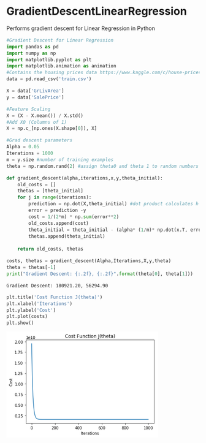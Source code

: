 # GradientDescentLinearRegression
Performs gradient descent for Linear Regression in Python



```python
#Gradient Descent for Linear Regression
import pandas as pd
import numpy as np
import matplotlib.pyplot as plt
import matplotlib.animation as animation
#Contains the housing prices data https://www.kaggle.com/c/house-prices-advanced-regression-techniques
data = pd.read_csv('train.csv')
```


```python
X = data['GrLivArea']
y = data['SalePrice']
```


```python
#Feature Scaling
X = (X - X.mean()) / X.std()
#Add X0 (Columns of 1)
X = np.c_[np.ones(X.shape[0]), X]
```


```python
#Grad descent parameters
Alpha = 0.05
Iterations = 1000
m = y.size #number of training examples
theta = np.random.rand(2) #assign theta0 and theta 1 to random numbers

```


```python
def gradient_descent(alpha,iterations,x,y,theta_initial):
    old_costs = []
    thetas = [theta_initial]
    for j in range(iterations):
        prediction = np.dot(X,theta_initial) #dot product calculates h of x
        error = prediction -y
        cost = 1/(2*m) * np.sum(error**2) 
        old_costs.append(cost)
        theta_initial = theta_initial - (alpha* (1/m)* np.dot(x.T, error)) #update theta
        thetas.append(theta_initial)
            
    return old_costs, thetas            
```


```python
costs, thetas = gradient_descent(Alpha,Iterations,X,y,theta)
theta = thetas[-1]
print("Gradient Descent: {:.2f}, {:.2f}".format(theta[0], theta[1]))
```

    Gradient Descent: 180921.20, 56294.90
    


```python
plt.title('Cost Function J(theta)')
plt.xlabel('Iterations')
plt.ylabel('Cost')
plt.plot(costs)
plt.show()
```


![png](output_6_0.png)
